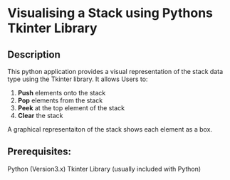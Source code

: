 # Visualising a Stack using Pythons Tkinter Library
## Description
This python application provides a visual representation of the stack data type using the Tkinter library. It allows Users to:
1. **Push** elements onto the stack
2. **Pop** elements from the stack
3. **Peek** at the top element of the stack
4. **Clear** the stack

A graphical representaiton of the stack shows each element as a box.

## Prerequisites:

Python (Version3.x)
Tkinter Library (usually included with Python)
